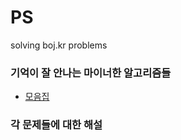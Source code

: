 # PS
solving boj.kr problems

### 기억이 잘 안나는 마이너한 알고리즘들
- [모음집](https://github.com/khk1262/PS/tree/main/Algorithm)

### 각 문제들에 대한 해설
